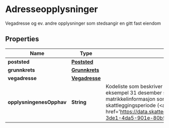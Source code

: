 

# Adresseopplysninger

Vegadresse og ev. andre opplysninger som stedsangir en gitt fast eiendom

## Properties

| Name | Type | Description | Notes |
|------------ | ------------- | ------------- | -------------|
|**poststed** | [**Poststed**](Poststed.md) |  |  [optional] |
|**grunnkrets** | [**Grunnkrets**](Grunnkrets.md) |  |  [optional] |
|**vegadresse** | [**Vegadresse**](Vegadresse.md) |  |  [optional] |
|**opplysningenesOpphav** | **String** | Kodeliste som beskriver hvor opplysningene i entitet stammer fra, for eksempel 31 desember skattelggingsperiode eller oppdatert matrikkelinformasjon som har oppstått etter 31 desember skattleggingsperiode (&lt;a href&#x3D;&#39;https://data.skatteetaten.no/web/datakatalog/kodeliste/805aef00-3de1-4da5-901e-80b58a9e8a32&#39;&gt;Kodelistereferanse&lt;/a&gt;) |  [optional] |



